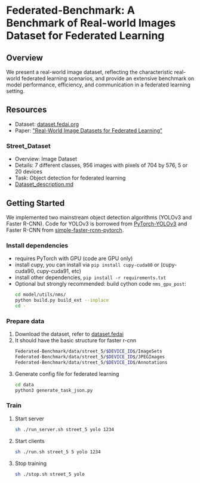 # Federated-Benchmark: A Benchmark of Real-world Images Dataset for Federated Learning

## Overview
We present a real-world image dataset, reflecting the characteristic real-world federated learning scenarios, and provide an extensive benchmark on model performance, efficiency, and communication in a federated learning setting.

## Resources
* Dataset: [dataset.fedai.org](https://dataset.fedai.org)
* Paper: ["Real-World Image Datasets for Federated Learning"]()

### Street_Dataset
* Overview: Image Dataset
* Details: 7 different classes, 956 images with pixels of 704 by 576, 5 or 20 devices
* Task: Object detection for federated learning
* [Dataset_description.md](https://github.com/jiahuanluo/Federated-Benchmark/blob/master/Dataset_description.md)

## Getting Started
We implemented two mainstream object detection algorithms (YOLOv3 and Faster R-CNN). Code for YOLOv3 is borrowed from  [PyTorch-YOLOv3](https://github.com/eriklindernoren/PyTorch-YOLOv3.git) and Faster R-CNN from [simple-faster-rcnn-pytorch](https://github.com/chenyuntc/simple-faster-rcnn-pytorch.git).
### Install dependencies
* requires PyTorch with GPU (code are GPU only)
* install cupy, you can install via `pip install cupy-cuda80` or (cupy-cuda90, cupy-cuda91, etc)
* install other dependencies, `pip install -r requirements.txt`
* Optional but strongly recommended: build cython code `nms_gpu_post`:
    ```bash
    cd model/utils/nms/
    python build.py build_ext --inplace
    cd -
    ```
### Prepare data
1. Download the dataset, refer to [dataset.fedai](https://dataset.fedai.org/)
2. It should have the basic structure for faster r-cnn
    ```bash
    Federated-Benchmark/data/street_5/$DEVICE_ID$/ImageSets
    Federated-Benchmark/data/street_5/$DEVICE_ID$/JPEGImages
    Federated-Benchmark/data/street_5/$DEVICE_ID$/Annotations
    ```
4. Generate config file for federated learning
    ```bash
    cd data
    python3 generate_task_json.py
    ```
### Train
1. Start server
    ```bash
    sh ./run_server.sh street_5 yolo 1234
    ```
2. Start clients
    ```bash
    sh ./run.sh street_5 5 yolo 1234
    ```
3. Stop training
    ```bash
    sh ./stop.sh street_5 yolo
    ```
